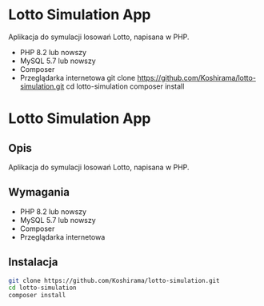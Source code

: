 # Lotto Simulation App
Aplikacja do symulacji losowań Lotto, napisana w PHP.
- PHP 8.2 lub nowszy
- MySQL 5.7 lub nowszy
- Composer
- Przeglądarka internetowa
git clone https://github.com/Koshirama/lotto-simulation.git
cd lotto-simulation
composer install
# Lotto Simulation App
## Opis
Aplikacja do symulacji losowań Lotto, napisana w PHP.
## Wymagania
- PHP 8.2 lub nowszy
- MySQL 5.7 lub nowszy
- Composer
- Przeglądarka internetowa

## Instalacja
```bash
git clone https://github.com/Koshirama/lotto-simulation.git
cd lotto-simulation
composer install